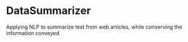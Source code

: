 # DataSummarizer
Applying NLP to summarize text from web articles, while conserving the information conveyed
